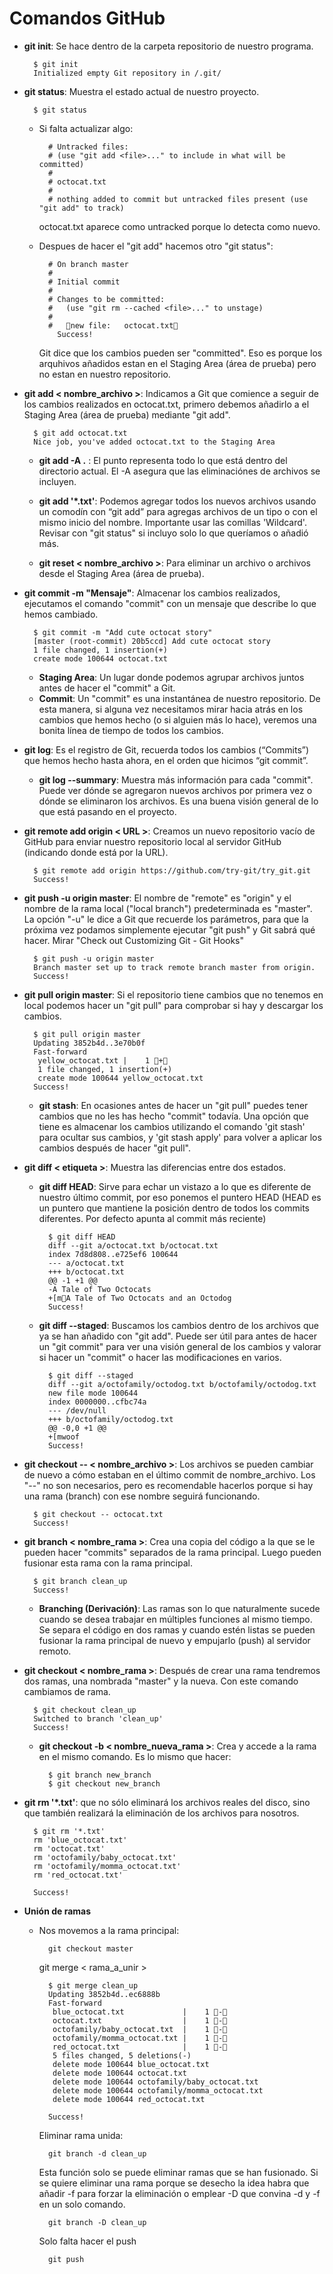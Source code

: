 # **Comandos GitHub**

- **git init**: Se hace dentro de la carpeta repositorio de nuestro programa.

        $ git init
        Initialized empty Git repository in /.git/

- **git status**: Muestra el estado actual de nuestro proyecto.

        $ git status
       
    - Si falta actualizar algo:
    
            # Untracked files:
            # (use "git add <file>..." to include in what will be committed)
            # 
            # octocat.txt
            #  
            # nothing added to commit but untracked files present (use "git add" to track)

        octocat.txt aparece como untracked porque lo detecta como nuevo.
        
    - Despues de hacer el "git add" hacemos otro "git status":
    
            # On branch master
            #
            # Initial commit
            #
            # Changes to be committed:
            #   (use "git rm --cached <file>..." to unstage)
            #
            #	new file:   octocat.txt
              Success!
            
        Git dice que los cambios pueden ser "committed". Eso es porque los arquhivos añadidos estan en el Staging Area (área de prueba) pero no estan en nuestro repositorio.

- **git add < nombre_archivo >**: Indicamos a Git que comience a seguir de los cambios realizados en octocat.txt, primero debemos añadirlo a el Staging Area (área de prueba) mediante "git add".

        $ git add octocat.txt
        Nice job, you've added octocat.txt to the Staging Area
        
    - **git add -A .** : El punto representa todo lo que está dentro del directorio actual. El -A asegura que las eliminaciónes de archivos se incluyen.
    
    - **git add '*.txt'**: Podemos agregar todos los nuevos archivos usando un comodín con “git add” para agregas archivos de un tipo o con el mismo inicio del nombre. Importante usar las comillas 'Wildcard'. Revisar con "git status" si incluyo solo lo que queríamos o añadió más.

    - **git reset < nombre_archivo >**: Para eliminar un archivo o archivos desde el Staging Area (área de prueba).

- **git commit -m "Mensaje"**: Almacenar los cambios realizados, ejecutamos el comando "commit" con un mensaje que describe lo que hemos cambiado.

        $ git commit -m "Add cute octocat story"
        [master (root-commit) 20b5ccd] Add cute octocat story
        1 file changed, 1 insertion(+)
        create mode 100644 octocat.txt

    - **Staging Area**: Un lugar donde podemos agrupar archivos juntos antes de hacer el "commit" a Git.
    - **Commit**: Un "commit" es una instantánea de nuestro repositorio. De esta manera, si alguna vez necesitamos mirar hacia atrás en los cambios que hemos hecho (o si alguien más lo hace), veremos una bonita línea de tiempo de todos los cambios.
    
- **git log**: Es el registro de Git, recuerda todos los cambios (“Commits”) que hemos hecho hasta ahora, en el orden que hicimos “git commit”.

    - **git log --summary**: Muestra más información para cada "commit". Puede ver dónde se agregaron nuevos archivos por primera vez o dónde se eliminaron los archivos. Es una buena visión general de lo que está pasando en el proyecto.

- **git remote add origin < URL >**: Creamos un nuevo repositorio vacío de GitHub para enviar nuestro repositorio local al servidor GitHub (indicando donde está por la URL).

        $ git remote add origin https://github.com/try-git/try_git.git
        Success!
       
- **git push -u origin master**: El nombre de "remote" es "origin" y el nombre de la rama local ("local branch") predeterminada es "master". La opción "-u" le dice a Git que recuerde los parámetros, para que la próxima vez podamos simplemente ejecutar "git push" y Git sabrá qué hacer. Mirar "Check out Customizing Git - Git Hooks"

        $ git push -u origin master
        Branch master set up to track remote branch master from origin.
        Success!
        
- **git pull origin master**: Si el repositorio tiene cambios que no tenemos en local podemos hacer un "git pull" para comprobar si hay y descargar los cambios.


        $ git pull origin master
        Updating 3852b4d..3e70b0f
        Fast-forward
         yellow_octocat.txt |    1 +
         1 file changed, 1 insertion(+)
         create mode 100644 yellow_octocat.txt        
        Success!
    
    - **git stash**: En ocasiones antes de hacer un "git pull" puedes tener cambios que no les has hecho "commit" todavía. Una opción que tiene es almacenar los cambios utilizando el comando 'git stash' para ocultar sus cambios, y 'git stash apply' para volver a aplicar los cambios después de hacer "git pull".

- **git diff < etiqueta >**: Muestra las diferencias entre dos estados.
    - **git diff HEAD**: Sirve para echar un vistazo a lo que es diferente de nuestro último commit, por eso ponemos el puntero HEAD (HEAD es un puntero que mantiene la posición dentro de todos los commits diferentes. Por defecto apunta al commit más reciente)

            $ git diff HEAD
            diff --git a/octocat.txt b/octocat.txt
            index 7d8d808..e725ef6 100644
            --- a/octocat.txt
            +++ b/octocat.txt
            @@ -1 +1 @@
            -A Tale of Two Octocats
            +[mA Tale of Two Octocats and an Octodog        
            Success!
        
    - **git diff --staged**: Buscamos los cambios dentro de los archivos que ya se han añadido con "git add". Puede ser útil para antes de hacer un "git commit" para ver una visión general de los cambios y valorar si hacer un "commit" o hacer las modificaciones en varios.
    
            $ git diff --staged
            diff --git a/octofamily/octodog.txt b/octofamily/octodog.txt
            new file mode 100644
            index 0000000..cfbc74a
            --- /dev/null
            +++ b/octofamily/octodog.txt
            @@ -0,0 +1 @@
            +[mwoof
            Success!
            
- **git checkout -- < nombre_archivo >**: Los archivos se pueden cambiar de nuevo a cómo estaban en el último commit de nombre_archivo. Los "--" no son necesarios, pero es recomendable hacerlos porque si hay una rama (branch) con ese nombre seguirá funcionando.

        $ git checkout -- octocat.txt
        Success!
    
- **git branch < nombre_rama >**: Crea una copia del código a la que se le pueden hacer "commits" separados de la rama principal. Luego pueden fusionar esta rama con la rama principal.
        
        $ git branch clean_up
        Success!

    - **Branching (Derivación)**: Las ramas son lo que naturalmente sucede cuando se desea trabajar en múltiples funciones al mismo tiempo. Se separa el código en dos ramas y cuando estén listas se pueden fusionar la rama principal de nuevo y empujarlo (push) al servidor remoto.

- **git checkout < nombre_rama >**: Después de crear una rama tendremos dos ramas, una nombrada "master" y la nueva. Con este comando cambiamos de rama.

        $ git checkout clean_up
        Switched to branch 'clean_up'
        Success!

    - **git checkout -b < nombre_nueva_rama >**: Crea y accede a la rama en el mismo comando. Es lo mismo que hacer:

            $ git branch new_branch
            $ git checkout new_branch
            
- **git rm '*.txt'**:
que no sólo eliminará los archivos reales del disco, sino que también realizará la eliminación de los archivos para nosotros.

        $ git rm '*.txt'
        rm 'blue_octocat.txt'
        rm 'octocat.txt'
        rm 'octofamily/baby_octocat.txt'
        rm 'octofamily/momma_octocat.txt'
        rm 'red_octocat.txt'
        
        Success!
        
- **Unión de ramas**
    - Nos movemos a la rama principal:
    
            git checkout master
            
        git merge < rama_a_unir >
        
            $ git merge clean_up
            Updating 3852b4d..ec6888b
            Fast-forward
             blue_octocat.txt             |    1 -
             octocat.txt                  |    1 -
             octofamily/baby_octocat.txt  |    1 -
             octofamily/momma_octocat.txt |    1 -
             red_octocat.txt              |    1 -
             5 files changed, 5 deletions(-)
             delete mode 100644 blue_octocat.txt
             delete mode 100644 octocat.txt
             delete mode 100644 octofamily/baby_octocat.txt
             delete mode 100644 octofamily/momma_octocat.txt
             delete mode 100644 red_octocat.txt
            
            Success!
           
        Eliminar rama unida:
        
            git branch -d clean_up
            
        Esta función solo se puede eliminar ramas que se han fusionado. Si se quiere eliminar una rama porque se desecho la idea habra que añadir -f para forzar la eliminación o emplear -D que convina -d y -f en un solo comando.
        
            git branch -D clean_up

        Solo falta hacer el push            
                
            git push
            

